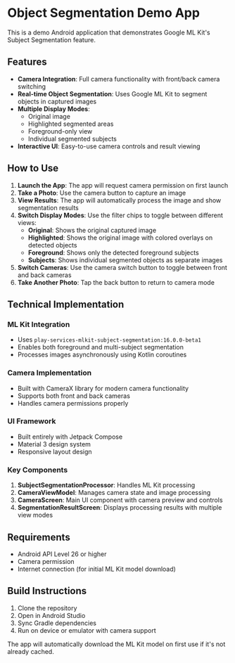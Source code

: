 # Object Segmentation Demo App

This is a demo Android application that demonstrates Google ML Kit's Subject Segmentation feature.

## Features

- **Camera Integration**: Full camera functionality with front/back camera switching
- **Real-time Object Segmentation**: Uses Google ML Kit to segment objects in captured images
- **Multiple Display Modes**:
  - Original image
  - Highlighted segmented areas
  - Foreground-only view
  - Individual segmented subjects
- **Interactive UI**: Easy-to-use camera controls and result viewing

## How to Use

1. **Launch the App**: The app will request camera permission on first launch
2. **Take a Photo**: Use the camera button to capture an image
3. **View Results**: The app will automatically process the image and show segmentation results
4. **Switch Display Modes**: Use the filter chips to toggle between different views:
   - **Original**: Shows the original captured image
   - **Highlighted**: Shows the original image with colored overlays on detected objects
   - **Foreground**: Shows only the detected foreground subjects
   - **Subjects**: Shows individual segmented objects as separate images
5. **Switch Cameras**: Use the camera switch button to toggle between front and back cameras
6. **Take Another Photo**: Tap the back button to return to camera mode

## Technical Implementation

### ML Kit Integration
- Uses `play-services-mlkit-subject-segmentation:16.0.0-beta1`
- Enables both foreground and multi-subject segmentation
- Processes images asynchronously using Kotlin coroutines

### Camera Implementation
- Built with CameraX library for modern camera functionality
- Supports both front and back cameras
- Handles camera permissions properly

### UI Framework
- Built entirely with Jetpack Compose
- Material 3 design system
- Responsive layout design

### Key Components

1. **SubjectSegmentationProcessor**: Handles ML Kit processing
2. **CameraViewModel**: Manages camera state and image processing
3. **CameraScreen**: Main UI component with camera preview and controls
4. **SegmentationResultScreen**: Displays processing results with multiple view modes

## Requirements

- Android API Level 26 or higher
- Camera permission
- Internet connection (for initial ML Kit model download)

## Build Instructions

1. Clone the repository
2. Open in Android Studio
3. Sync Gradle dependencies
4. Run on device or emulator with camera support

The app will automatically download the ML Kit model on first use if it's not already cached.

